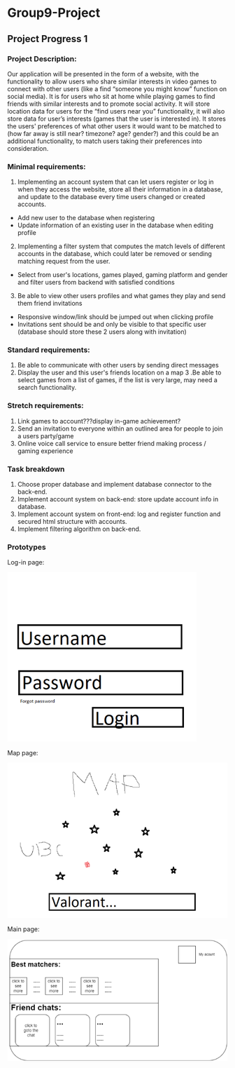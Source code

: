 # Group9-Project
## Project Progress 1

### Project Description: 
Our application will be presented in the form of a website, with the functionality to allow users who share similar interests in video games to connect with other users (like a find “someone you might know” function on social media). It is for users who sit at home while playing games to find friends with similar interests and to promote social activity. It will store location data for users for the “find users near you” functionality, it will also store data for user’s interests (games that the user is interested in). It stores the users' preferences of what other users it would want to be matched to (how far away is still near? timezone? age? gender?) and this could be an additional functionality, to match users taking their preferences into consideration.

### Minimal requirements:
1. Implementing an account system that can let users register or log in when they access the website, store all their information in a database, and update to the database every time users changed or created accounts.
- Add new user to the database when registering
- Update information of an existing user in the database when editing profile
2. Implementing a filter system that computes the match levels of different accounts in the database, which could later be removed or sending matching request from the user.
- Select from user's locations, games played, gaming platform and gender and filter users from backend with satisfied conditions 
3. Be able to view other users profiles and what games they play and send them friend invitations
- Responsive window/link should be jumped out when clicking profile
- Invitations sent should be and only be visible to that specific user (database should store these 2 users along with invitation)

### Standard requirements:
1. Be able to communicate with other users by sending direct messages
2. Display the user and this user's friends location on a map 
3 .Be able to select games from a list of games, if the list is very large, may need a search functionality.

### Stretch requirements:
1. Link games to account???display in-game achievement?
2. Send an invitation to everyone within an outlined area for people to join a users party/game
3. Online voice call service to ensure better friend making process / gaming experience

### Task breakdown
1. Choose proper database and implement database connector to the back-end.
2. Implement account system on back-end: store update account info in database.
3. Implement account system on front-end: log and register function and secured html structure with accounts.
4. Implement filtering algorithm on back-end.

### Prototypes 

Log-in page:

![Log-in page](./img/page1.png)

Map page:

![map page](./img/page2.png)

Main page:

![main page](./img/page3.png)
